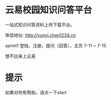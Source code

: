 # 云易校园知识问答平台

一站式知识问答资料上传下载平台。

体验地址: http://yunyi.chen1234.cn

sprint1 登陆，注册，提问（回答），主页  7-11 ~ 7-15



想不出来上云易



# 提示

如果对你有帮助，请点一下start
